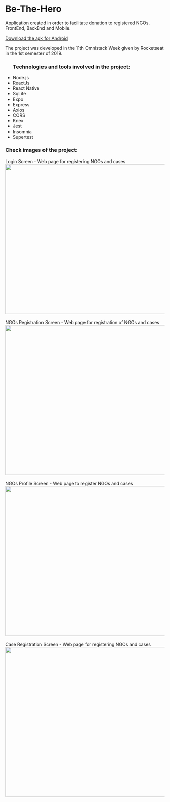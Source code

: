 # Be-The-Hero

Application created in order to facilitate donation to registered NGOs. FrontEnd, BackEnd and Mobile.

<a href="https://mega.nz/#!WlxCHAZD!Ic6pQmOgAgnuloBmnAwj2FHEB_i_4AX1OeO--dMpP_E"> Download the apk for Android </a>

The project was developed in the 11th Omnistack Week given by Rocketseat in the 1st semester of 2019.

<ul>
<h3>Technologies and tools involved in the project:</h3>
<li>Node.js</li>
<li>ReactJs</li>
<li>React Native</li>
<li>SqLite</li>
<li>Expo</<li>
<li>Express</li>
<li>Axios</li>
<li>CORS</li>
<li>Knex</li>
<li>Jest</li>
<li>Insomnia</li>
<li>Supertest</li>
</ul>

<h3>Check images of the project:</h3>

<View>
<text> Login Screen - Web page for registering NGOs and cases </text>
<img src = "https://github.com/RonilsonRDG/Be-The-Hero/blob/master/Images/tela_de_login.jpg" width = "1024" height = "473">
<br> <br>
<text> NGOs Registration Screen - Web page for registration of NGOs and cases </text>
<img src = "https://github.com/RonilsonRDG/Be-The-Hero/blob/master/Images/tela_cadastro_ongs.jpg" width = "1024" height = "473">
<br> <br>
<text> NGOs Profile Screen - Web page to register NGOs and cases </text>
<img src = "https://github.com/RonilsonRDG/Be-The-Hero/blob/master/Images/Profile_Ong2.jpg" width = "1024" height = "473">
<br> <br>
<text> Case Registration Screen - Web page for registering NGOs and cases </text>
<img src = "https://github.com/RonilsonRDG/Be-The-Hero/blob/master/Images/tela_cadastro_caso.jpg" width = "1024" height = "473">
<br><br>
</view>

